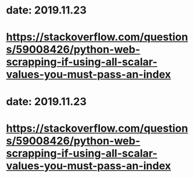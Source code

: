 # date: 2019.11.23
# https://stackoverflow.com/questions/59008426/python-web-scrapping-if-using-all-scalar-values-you-must-pass-an-index
# date: 2019.11.23
# https://stackoverflow.com/questions/59008426/python-web-scrapping-if-using-all-scalar-values-you-must-pass-an-index
